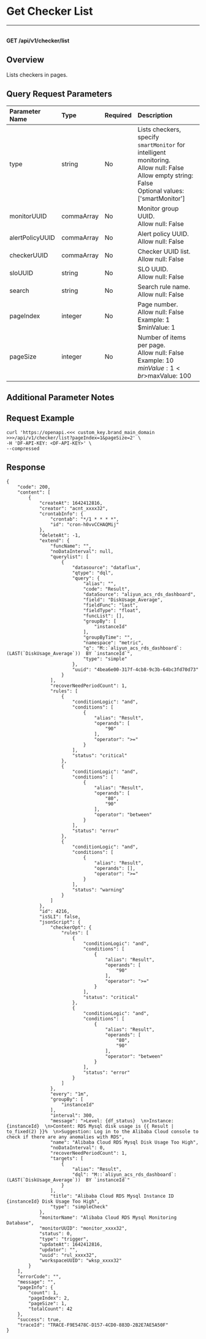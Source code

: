 # Get Checker List

---

<br />**GET /api/v1/checker/list**

## Overview
Lists checkers in pages.

## Query Request Parameters

| Parameter Name        | Type     | Required   | Description              |
|:------------------|:-------|:-----|:----------------|
| type | string | No | Lists checkers, specify `smartMonitor` for intelligent monitoring.<br>Allow null: False <br>Allow empty string: False <br>Optional values: ['smartMonitor'] <br> |
| monitorUUID | commaArray | No | Monitor group UUID.<br>Allow null: False <br> |
| alertPolicyUUID | commaArray | No | Alert policy UUID.<br>Allow null: False <br> |
| checkerUUID | commaArray | No | Checker UUID list.<br>Allow null: False <br> |
| sloUUID | string | No | SLO UUID.<br>Allow null: False <br> |
| search | string | No | Search rule name.<br>Allow null: False <br> |
| pageIndex | integer | No | Page number.<br>Allow null: False <br>Example: 1 <br>$minValue: 1 <br> |
| pageSize | integer | No | Number of items per page.<br>Allow null: False <br>Example: 10 <br>$minValue: 1 <br>$maxValue: 100 <br> |

## Additional Parameter Notes

## Request Example
```shell
curl 'https://openapi.<<< custom_key.brand_main_domain >>>/api/v1/checker/list?pageIndex=1&pageSize=2' \
-H 'DF-API-KEY: <DF-API-KEY>' \
--compressed 
```

## Response
```shell
{
    "code": 200,
    "content": [
        {
            "createAt": 1642412816,
            "creator": "acnt_xxxx32",
            "crontabInfo": {
                "crontab": "*/1 * * * *",
                "id": "cron-h0vvCCHAQMij"
            },
            "deleteAt": -1,
            "extend": {
                "funcName": "",
                "noDataInterval": null,
                "querylist": [
                    {
                        "datasource": "dataflux",
                        "qtype": "dql",
                        "query": {
                            "alias": "",
                            "code": "Result",
                            "dataSource": "aliyun_acs_rds_dashboard",
                            "field": "DiskUsage_Average",
                            "fieldFunc": "last",
                            "fieldType": "float",
                            "funcList": [],
                            "groupBy": [
                                "instanceId"
                            ],
                            "groupByTime": "",
                            "namespace": "metric",
                            "q": "M::`aliyun_acs_rds_dashboard`:(LAST(`DiskUsage_Average`))  BY `instanceId`",
                            "type": "simple"
                        },
                        "uuid": "4bea6e00-317f-4cb8-9c3b-64bc3fd70d73"
                    }
                ],
                "recoverNeedPeriodCount": 1,
                "rules": [
                    {
                        "conditionLogic": "and",
                        "conditions": [
                            {
                                "alias": "Result",
                                "operands": [
                                    "90"
                                ],
                                "operator": ">="
                            }
                        ],
                        "status": "critical"
                    },
                    {
                        "conditionLogic": "and",
                        "conditions": [
                            {
                                "alias": "Result",
                                "operands": [
                                    "80",
                                    "90"
                                ],
                                "operator": "between"
                            }
                        ],
                        "status": "error"
                    },
                    {
                        "conditionLogic": "and",
                        "conditions": [
                            {
                                "alias": "Result",
                                "operands": [],
                                "operator": ">="
                            }
                        ],
                        "status": "warning"
                    }
                ]
            },
            "id": 4216,
            "isSLI": false,
            "jsonScript": {
                "checkerOpt": {
                    "rules": [
                        {
                            "conditionLogic": "and",
                            "conditions": [
                                {
                                    "alias": "Result",
                                    "operands": [
                                        "90"
                                    ],
                                    "operator": ">="
                                }
                            ],
                            "status": "critical"
                        },
                        {
                            "conditionLogic": "and",
                            "conditions": [
                                {
                                    "alias": "Result",
                                    "operands": [
                                        "80",
                                        "90"
                                    ],
                                    "operator": "between"
                                }
                            ],
                            "status": "error"
                        }
                    ]
                },
                "every": "1m",
                "groupBy": [
                    "instanceId"
                ],
                "interval": 300,
                "message": ">Level: {df_status}  \n>Instance: {instanceId}  \n>Content: RDS Mysql disk usage is {{ Result |  to_fixed(2) }}%  \n>Suggestion: Log in to the Alibaba Cloud console to check if there are any anomalies with RDS",
                "name": "Alibaba Cloud RDS Mysql Disk Usage Too High",
                "noDataInterval": 0,
                "recoverNeedPeriodCount": 1,
                "targets": [
                    {
                        "alias": "Result",
                        "dql": "M::`aliyun_acs_rds_dashboard`:(LAST(`DiskUsage_Average`))  BY `instanceId`"
                    }
                ],
                "title": "Alibaba Cloud RDS Mysql Instance ID {instanceId} Disk Usage Too High",
                "type": "simpleCheck"
            },
            "monitorName": "Alibaba Cloud RDS Mysql Monitoring Database",
            "monitorUUID": "monitor_xxxx32",
            "status": 0,
            "type": "trigger",
            "updateAt": 1642412816,
            "updator": "",
            "uuid": "rul_xxxx32",
            "workspaceUUID": "wksp_xxxx32"
        }
    ],
    "errorCode": "",
    "message": "",
    "pageInfo": {
        "count": 1,
        "pageIndex": 2,
        "pageSize": 1,
        "totalCount": 42
    },
    "success": true,
    "traceId": "TRACE-F9E5478C-D157-4CD0-883D-2B2E7AE5A50F"
} 
```